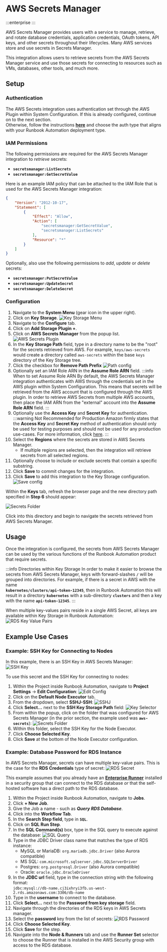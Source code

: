 # AWS Secrets Manager

:::enterprise
:::

AWS Secrets Manager provides users with a service to manage, retrieve, and rotate database credentials, application credentials, OAuth tokens, API keys, and other secrets throughout their lifecycles. Many AWS services store and use secrets in Secrets Manager.

This integration allows users to retrieve secrets from the AWS Secrets Manager service and use those secrets for connecting to resources such as VMs, databases, other tools, and much more.

## Setup

### Authentication
The AWS Secrets integration uses authentication set through the AWS Plugin within System Configuration. If this is already configured, continue on to the next section.<br>
Otherwise, follow the instructions [**here**](/manual/plugins/aws-plugins-overview.html#setup) and choose the auth type that aligns with your Runbook Automation deployment type.

### IAM Permissions 

The following permissions are required for the AWS Secrets Manager integration to _retrieve_ secrets:

* **`secretsmanager:ListSecrets`**
* **`secretsmanager:GetSecretValue`** 

Here is an example IAM policy that can be attached to the IAM Role that is used for the AWS Secrets Manager integration:

```json
{
    "Version": "2012-10-17",
    "Statement": [
        {
            "Effect": "Allow",
            "Action": [
                "secretsmanager:GetSecretValue",
                "secretsmanager:ListSecrets"
            ],
            "Resource": "*"
        }
    ]
}
```

Optionally, also use the following permissions to _add_, _update_ or _delete_ secrets:

* **`secretsmanager:PutSecretValue`**
* **`secretsmanager:UpdateSecret`**
* **`secretsmanager:DeleteSecret`**


### Configuration
1. Navigate to the **System Menu** (gear icon in the upper right).
2. Click on **Key Storage**.
![Key Storage Menu](/assets/img/key-storage-menu.png)
3. Navigate to the **Configure** tab.
4. Click on **Add Storage Plugin +**.
5. Click on **AWS Secrets Manager** from the popup list.
![AWS Secrets Plugin](/assets/img/aws-secrets-manager-plugin.png)
6. In the **Key Storage Path** field, type in a directory name to be the "root" for the secrets retrieved from AWS. For example, `keys/aws-secrets` would create a directory called `aws-secrets` within the base `keys` directory of the Key Storage tree.
7. Click the checkbox for **Remove Path Prefix**
![Path config](/assets/img/aws-secrets-path-config.png)
8. Optionally set an IAM Role ARN in the **Assume Role ARN** field.
    :::info When to set Assume Role ARN
    By default, the AWS Secrets Manager integration authenticates with AWS through the credentials set in the AWS plugin within System Configuration.
    This means that secrets will be retrieved from the AWS account that is configured through the AWS plugin. 
    In order to retrieve AWS Secrets from multiple AWS accounts, then place the IAM ARN from the "external" account into the **Assume Role ARN** field.
    :::
9. Optionally use the **Access Key** and **Secret Key** for authentication.
    :::warning Not Recommended for Production
    Amazon firmly states that the **Access Key** and **Secret Key** method of authentication should only be used for testing purposes and should not be used for any production use-cases.
    For more information, click [here](https://docs.aws.amazon.com/IAM/latest/UserGuide/security-creds.html#sec-alternatives-to-long-term-access-keys).
    :::
10. Select the **Regions** where the secrets are stored in AWS Secrets Manager.
    * If multiple regions are selected, then the integration will retrieve secrets from all selected regions.
11. Optionally choose to include or exclude secrets that contain a specific substring.
12. Click **Save** to commit changes for the integration.
13. Click **Save** to add this integration to the Key Storage configuration.
![Save config](/assets/img/aws-secrets-save-config.png)

Within the **Keys** tab, refresh the browser page and the new directory path specified in **Step 6** should appear:

![Secrets Folder](/assets/img/aws-secrets-folder.png)<br>

Click into this directory and begin to navigate the secrets retrieved from AWS Secrets Manager.

## Usage

Once the integration is configured, the secrets from AWS Secrets Manager can be used by the various functions of the Runbook Automation product that require secrets.

:::info Directories within Key Storage
In order to make it easier to browse the secrets from AWS Secrets Manager, keys with forward-slashes **`/`** will be grouped into directories.
For example, if there is a secret in AWS with the name <br> **`kubernetes/clusters/api-token-12345`**, then in Runbook Automation this will result in a directory **`kubernetes`**
with a sub-directory **`clusters`** and then a key with the name **`api-token-12345`**.
:::

When multiple key-values pairs reside in a single AWS Secret, all keys are available within Key Storage in Runbook Automation:<br>
![RDS Key Value Pairs](/assets/img/rds-key-value-pairs-key-storage.png)<br>

## Example Use Cases

### Example: SSH Key for Connecting to Nodes

In this example, there is an SSH Key in AWS Secrets Manager:
<br>![SSH Key](/assets/img/aws-secrets-ssh-key.png)

To use this secret and the SSH Key for connecting to nodes:

1. Within the Project inside Runbook Automation, navigate to **Project Settings** -> **Edit Configuration**:
![Edit Config](/assets/img/project-edit-config.png)
2. Click on the **Default Node Executor** tab.
3. From the dropdown, select **SSHJ-SSH**:
![SSHJ](/assets/img/sshj-node-executor.png)
4. Click **Select...** next to the **SSH Key Storage Path** field:
![Key Selector](/assets/img/ssh-key-storage-selector.png)
5. From within the popup, click on the folder that was configured for AWS Secrets Manager (in the prior section, the example used was **`aws-secrets`**):
![Secrets Folder](/assets/img/aws-secrets-folder-popup.png)
6. Within this folder, select the SSH Key for the Node Executor.
7. Click **Choose Selected Key**.
8. Click **Save** at the bottom of the Node Executor configuration.

### Example: Database Password for RDS Instance

In AWS Secrets Manager, secrets can have multiple key-value pairs. This is the case for the **RDS Credentials** type of secret:
![RDS Secret](/assets/img/rds-secret-type.png)<br>

This example assumes that you already have an [**Enterprise Runner**](/administration/runner/runner-intro.html) installed in a security group that can connect to the RDS database _or_ that the self-hosted software has a direct path to the RDS database.

1. Within the Project inside Runbook Automation, navigate to **Jobs**.
2. Click **+ New Job**.
3. Give the Job a name - such as **_Query RDS Database_**.
4. Click into the **Workflow Tab**.
5. In the **Search Step field**, type in **`SQL`**.
6. Click on **SQL Run Step**.
7. In the **SQL Command(s)** box, type in the SQL query to execute against the database:
![SQL Query](/assets/img/sql-run-step-example.png)
8. Type in the JDBC Driver class name that matches the type of RDS instance:
   * MySQL or MariaDB: `org.mariadb.jdbc.Driver` (also Aurora compatible) 
   * MS SQL: `com.microsoft.sqlserver.jdbc.SQLServerDriver`
   * Postgres: `org.postgresql.Driver` (also Aurora compatible)
   * Oracle: `oracle.jdbc.OracleDriver`
9. In the **JDBC url** field, type in the connection string with the following format:<br> `jdbc:mysql://db-name.cj3ixhryi3fb.us-west-2.rds.amazonaws.com:3306/db-name`
10. Type in the **username** to connect to the database. 
11. Click **Select...** next to the **Password from key storage** field.
12. Navigate through the directories of the RDS keys in AWS Secrets manager.
13. Select the **password** key from the list of secrets:
![RDS Password](/assets/img/select-rds-password.png)
14. Click **Choose Selected Key**.
15. Click **Save** for the step. 
16. Navigate into the **Node & Runners** tab and use the **Runner Set** selector to choose the Runner that is installed in the AWS Security group with access to the RDS database.